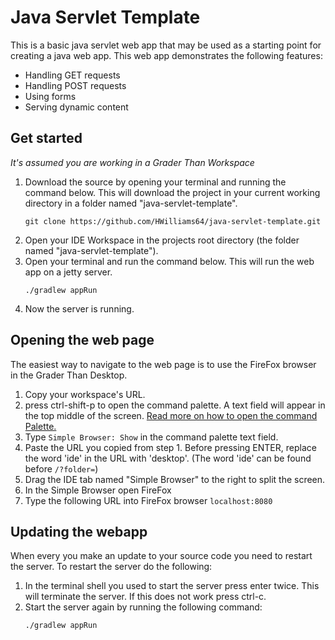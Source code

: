 # Java Servlet Template

This is a basic java servlet web app that may be used as a starting point for
creating a java web app. This web app demonstrates the following features:

- Handling GET requests
- Handling POST requests 
- Using forms
- Serving dynamic content

## Get started

*It's assumed you are working in a Grader Than Workspace*

1) Download the source by opening your terminal and running the command
   below. This will download the project in your current working directory in a
   folder named "java-servlet-template".
   ```shell
   git clone https://github.com/HWilliams64/java-servlet-template.git
   ```
2) Open your IDE Workspace in the projects root directory (the folder named "java-servlet-template"). 
3) Open your terminal and run the command below. This will run the
   web app on a jetty server. 
   ```shell
   ./gradlew appRun
   ```
4) Now the server is running.

## Opening the web page

The easiest way to navigate to the web page is to use the FireFox browser in
the Grader Than Desktop. 

1) Copy your workspace's URL.
2) press ctrl-shift-p to open the command palette. A text field will appear in
   the top middle of the screen. [Read more on how to open the command Palette.](https://code.visualstudio.com/docs/getstarted/userinterface#_command-palette)
3) Type `Simple Browser: Show` in the command palette text field.
4) Paste the URL you copied from step 1. Before pressing ENTER, replace the word
   'ide' in the URL with 'desktop'. (The word 'ide' can be found before `/?folder=`)
5) Drag the IDE tab named "Simple Browser" to the right to split the screen. 
6) In the Simple Browser open FireFox
7) Type the following URL into FireFox browser `localhost:8080`

## Updating the webapp

When every you make an update to your source code you need to restart the server. To restart the
server do the following:

1) In the terminal shell you used to start the server press enter twice. This
   will terminate the server. If this does not work press ctrl-c.
2) Start the server again by running the following command:
   ```shell
   ./gradlew appRun
   ```
